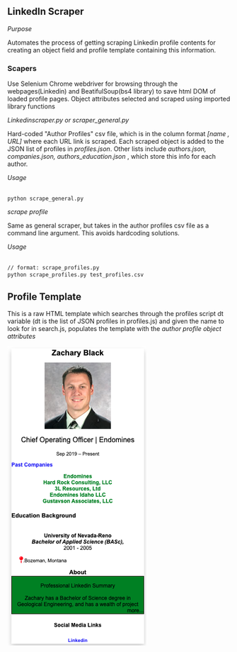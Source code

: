 ## LinkedIn Scraper

*Purpose*

Automates the process of getting scraping Linkedin profile contents for creating an object field and profile template containing this information. 

### Scapers

Use Selenium Chrome webdriver for browsing through the webpages(Linkedin) and BeatifulSoup(bs4 library) to save html DOM of loaded profile pages. Object attributes selected and scraped using imported library functions

*Linkedinscraper.py or scraper_general.py*

Hard-coded "Author Profiles" csv file, which is in the column format *[name , URL]* where each URL link is scraped. Each scraped object is added to the JSON list of profiles in *profiles.json*. Other lists include *authors.json, companies.json, authors_education.json* , which store this info for each author. 

*_Usage_*

<pre><code>
python scrape_general.py
</code></pre>

*scrape profile*

Same as general scraper, but takes in the author profiles csv file as a command line argument. This avoids hardcoding solutions.

*_Usage_*

<pre><code>
// format: scrape_profiles.py <csv filename>
python scrape_profiles.py test_profiles.csv
</code></pre>

## Profile Template

This is a raw HTML template which searches through the profiles script dt variable (dt is the list of JSON profiles in profiles.js) and given the name to look for in search.js, populates the template with the *author profile object attributes*

<img src="https://github.com/mkhanyisig/RandomCodeSamples/blob/master/Screen%20Shot%202020-09-02%20at%201.10.54%20AM.png">






